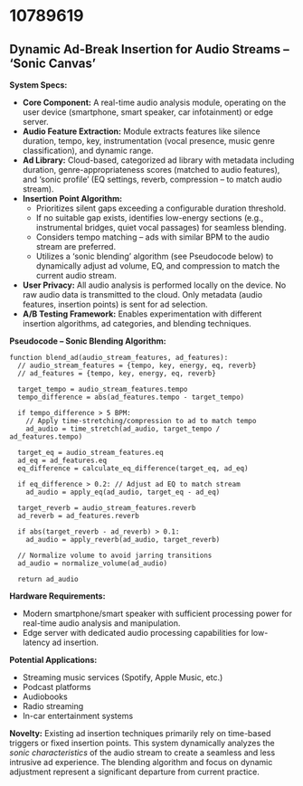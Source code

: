 # 10789619

## Dynamic Ad-Break Insertion for Audio Streams – ‘Sonic Canvas’

**System Specs:**

*   **Core Component:** A real-time audio analysis module, operating on the user device (smartphone, smart speaker, car infotainment) or edge server.
*   **Audio Feature Extraction:** Module extracts features like silence duration, tempo, key, instrumentation (vocal presence, music genre classification), and dynamic range.
*   **Ad Library:** Cloud-based, categorized ad library with metadata including duration, genre-appropriateness scores (matched to audio features), and ‘sonic profile’ (EQ settings, reverb, compression – to match audio stream).
*   **Insertion Point Algorithm:**
    *   Prioritizes silent gaps exceeding a configurable duration threshold.
    *   If no suitable gap exists, identifies low-energy sections (e.g., instrumental bridges, quiet vocal passages) for seamless blending.
    *   Considers tempo matching – ads with similar BPM to the audio stream are preferred.
    *   Utilizes a ‘sonic blending’ algorithm (see Pseudocode below) to dynamically adjust ad volume, EQ, and compression to match the current audio stream.
*   **User Privacy:** All audio analysis is performed locally on the device. No raw audio data is transmitted to the cloud. Only metadata (audio features, insertion points) is sent for ad selection.
*   **A/B Testing Framework:** Enables experimentation with different insertion algorithms, ad categories, and blending techniques.

**Pseudocode – Sonic Blending Algorithm:**

```
function blend_ad(audio_stream_features, ad_features):
  // audio_stream_features = {tempo, key, energy, eq, reverb}
  // ad_features = {tempo, key, energy, eq, reverb}

  target_tempo = audio_stream_features.tempo
  tempo_difference = abs(ad_features.tempo - target_tempo)

  if tempo_difference > 5 BPM:
    // Apply time-stretching/compression to ad to match tempo
    ad_audio = time_stretch(ad_audio, target_tempo / ad_features.tempo)

  target_eq = audio_stream_features.eq
  ad_eq = ad_features.eq
  eq_difference = calculate_eq_difference(target_eq, ad_eq)

  if eq_difference > 0.2: // Adjust ad EQ to match stream
    ad_audio = apply_eq(ad_audio, target_eq - ad_eq)

  target_reverb = audio_stream_features.reverb
  ad_reverb = ad_features.reverb

  if abs(target_reverb - ad_reverb) > 0.1:
    ad_audio = apply_reverb(ad_audio, target_reverb)
  
  // Normalize volume to avoid jarring transitions
  ad_audio = normalize_volume(ad_audio)

  return ad_audio
```

**Hardware Requirements:**

*   Modern smartphone/smart speaker with sufficient processing power for real-time audio analysis and manipulation.
*   Edge server with dedicated audio processing capabilities for low-latency ad insertion.

**Potential Applications:**

*   Streaming music services (Spotify, Apple Music, etc.)
*   Podcast platforms
*   Audiobooks
*   Radio streaming
*   In-car entertainment systems

**Novelty:** Existing ad insertion techniques primarily rely on time-based triggers or fixed insertion points. This system dynamically analyzes the *sonic characteristics* of the audio stream to create a seamless and less intrusive ad experience. The blending algorithm and focus on dynamic adjustment represent a significant departure from current practice.